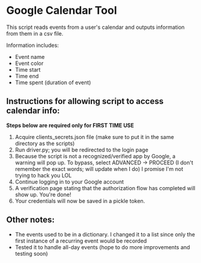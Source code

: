 # Google Calendar Tool

This script reads events from a user's calendar and outputs information from them in a csv file.

Information includes:
  - Event name
  - Event color
  - Time start
  - Time end
  - Time spent (duration of event)
  
## Instructions for allowing script to access calendar info:

**Steps below are required only for FIRST TIME USE**
  1. Acquire clients_secrets.json file (make sure to put it in the same directory as the scripts)
  2. Run driver.py; you will be redirected to the login page
  3. Because the script is not a recognized/verified app by Google, a warning will pop up. To bypass, select ADVANCED -> PROCEED 
     (I don't remember the exact words; will update when I do) I promise I'm not trying to hack you LOL
  4. Continue logging in to your Google account 
  5. A verification page stating that the authorization flow has completed will show up. You're done!
  6. Your credentials will now be saved in a pickle token.
  
## Other notes:

  - The events used to be in a dictionary. I changed it to a list since only the first instance of a recurring event would be recorded
  - Tested it to handle all-day events (hope to do more improvements and testing soon)
